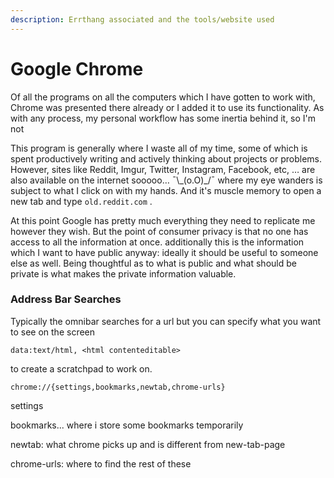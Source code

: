 ```yaml
---
description: Errthang associated and the tools/website used
---
```


# Google Chrome

Of all the programs on all the computers which I have gotten to work with, Chrome was presented there already or I added it to use its functionality. As with any process, my personal workflow has some inertia behind it, so I'm not 

This program is generally where I waste all of my time, some of which is spent productively writing and actively thinking about projects or problems. However, sites like Reddit, Imgur, Twitter, Instagram, Facebook, etc, … are also available on the internet sooooo… ¯\\_\(o.O\)\_/¯ where my eye wanders is subject to what I click on with my hands. And it's muscle memory to open a new tab and type `old.reddit.com` . 

At this point Google has pretty much everything they need to replicate me however they wish.  But the point of consumer privacy is that no one has access to all the information at once.  additionally this is the information which I want to have public anyway:  ideally it should be useful to someone else as well. Being thoughtful as to what is public and what should be private is what makes the private information valuable.

### Address Bar Searches

Typically the omnibar searches for a url but you can specify what you want to see on the screen

```text
data:text/html, <html contenteditable>
```

to create a scratchpad to work on.

```text
chrome://{settings,bookmarks,newtab,chrome-urls}
```

settings 

bookmarks... where i store some bookmarks temporarily

newtab: what chrome picks up and is different from new-tab-page

chrome-urls: where to find the rest of these





